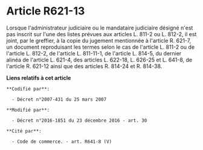 # Article R621-13

Lorsque l'administrateur judiciaire ou le mandataire judiciaire désigné n'est pas inscrit sur l'une des listes prévues aux
articles L. 811-2 ou L. 812-2, il est joint, par le greffier, à la copie du jugement mentionnée à l'article R. 621-7, un
document reproduisant les termes selon le cas de l'article L. 811-2 ou de l'article L. 812-2, de l'article L. 811-11-1, de
l'article    L. 814-5, du dernier alinéa de l'article L. 621-4, des articles L. 622-18, L. 626-25 et L. 641-8, de l'article
R. 621-12 ainsi que des articles R. 814-24 et R. 814-38.

**Liens relatifs à cet article**

	**Codifié par**:

	  - Décret n°2007-431 du 25 mars 2007

	**Modifié par**:

	  - Décret n°2016-1851 du 23 décembre 2016 - art. 30

	**Cité par**:

	  - Code de commerce. - art. R641-8 (V)
